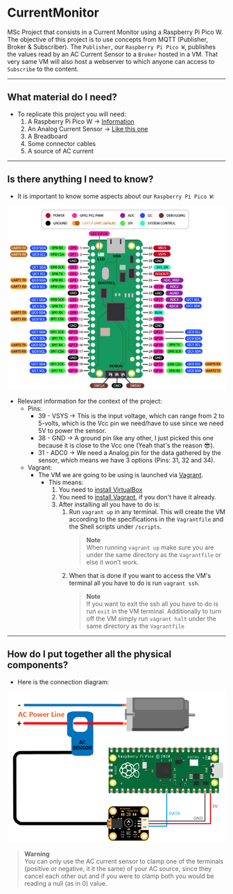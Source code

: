# CurrentMonitor
MSc Project that consists in a Current Monitor using a Raspberry Pi Pico W.  
The objective of this project is to use concepts from MQTT (Publisher, Broker & Subscriber). The `Publisher`, our `Raspberry Pi Pico W`, publishes the values read by an AC Current Sensor to a `Broker` hosted in a VM. That very same VM will also host a webserver to which anyone can access to `Subscribe` to the content.

---
## What material do I need?
* To replicate this project you will need:  
  1. A Raspberry Pi Pico W -> [Information](https://www.raspberrypi.com/documentation/microcontrollers/raspberry-pi-pico.html)
  2. An Analog Current Sensor -> [Like this one](https://www.dfrobot.com/product-1486.html)
  3. A Breadboard
  4. Some connector cables
  5. A source of AC current
   
---
## Is there anything I need to know?
* It is important to know some aspects about our `Raspberry Pi Pico W`:

![](Resources/pico_schematic.png)

* Relevant information for the context of the project:
  * Pins:
    * 39 - VSYS -> This is the input voltage, which can range from 2 to 5-volts, which is the Vcc pin we need/have to use since we need 5V to power the sensor.
    * 38 - GND -> A ground pin like any other, I just picked this one because it is close to the Vcc one (Yeah that's the reason 😎).
    * 31 - ADC0 -> We need a Analog pin for the data gathered by the sensor, which means we have 3 options (Pins: 31, 32 and 34).
  * Vagrant:
    * The VM we are going to be using is launched via [Vagrant](https://developer.hashicorp.com/vagrant).
      * This means:
          1. You need to [install VirtualBox](https://www.virtualbox.org/)
          2. You need to [install Vagrant](https://developer.hashicorp.com/vagrant/downloads), if you don't have it already.
          3. After installing all you have to do is:
             1. Run `vagrant up` in any terminal. This will create the VM according to the specifications in the `Vagrantfile` and the Shell scripts under `/scripts`.         
                > **Note**  
                > When running `vagrant up` make sure you are under the same directory as the `Vagrantfile` or else it won't work.  
             2. When that is done if you want to access the VM's terminal all you have to do is run `vagrant ssh`.
                > **Note**  
                > If you want to exit the ssh all you have to do is run `exit` in the VM terminal. Additionally to turn off the VM simply run `vagrant halt` under the same directory as the `Vagrantfile`



---
## How do I put together all the physical components?
* Here is the connection diagram:  

![](Resources/schematic.png)

> **Warning**  
> You can only use the AC current sensor to clamp one of the terminals (positive or negative, it it the same) of your AC source, since they cancel each other out and if you were to clamp both you would be reading a null (as in 0) value.